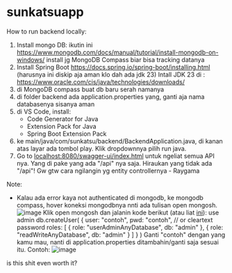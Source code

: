 # sunkatsuapp
 
How to run backend locally:

1. Install mongo DB:
   ikutin ini https://www.mongodb.com/docs/manual/tutorial/install-mongodb-on-windows/
   install jg MongoDB Compass biar bisa tracking datanya
2. Install Spring Boot https://docs.spring.io/spring-boot/installing.html (harusnya ini diskip aja aman klo dah ada jdk 23)
   Intall JDK 23 di : https://www.oracle.com/cis/java/technologies/downloads/
4. di MongoDB compass buat db baru serah namanya
5. di folder backend ada application.properties yang, ganti aja nama databasenya sisanya aman
6. di VS Code, install:
   - Code Generator for Java
   - Extension Pack for Java
   - Spring Boot Extension Pack
7. ke main/java/com/sunkatsu/backend/BackendApplication.java, di kanan atas layar ada tombol play. Klik dropdownnya
   pilih run java.
8. Go to [localhost:8080/swagger-ui/index.html](http://localhost:8080/swagger-ui/index.html) untuk ngeliat semua API nya.
   Yang di pake yang ada "/api" nya saja. Hiraukan yang tidak ada "/api"!
   Gw gtw cara ngilangin yg entity controllernya - Raygama

Note:
- Kalau ada error kaya not authenticated di mongodb, ke mongodb compass, hover koneksi mongodbnya nnti ada tulisan open mongosh.
  ![image](https://github.com/user-attachments/assets/5498e572-ac91-48ab-be5c-8d85d17be425)
  Klik open mongosh dan jalanin kode berikut (atau liat [ini](https://stackoverflow.com/questions/38921414/mongodb-what-are-the-default-user-and-password)):
   use admin
 db.createUser(
   {
     user: "contoh",
     pwd: "contoh", // or cleartext password
     roles: [ 
       { role: "userAdminAnyDatabase", db: "admin" },
       { role: "readWriteAnyDatabase", db: "admin" } 
     ]
   }
 )
Ganti "contoh" dengan yang kamu mau, nanti di application.properties ditambahin/ganti saja sesuai itu. Contoh:
![image](https://github.com/user-attachments/assets/ae83a3c6-98af-4aeb-b151-4ace285cd939)













































































































































is this shit even worth it?
  

